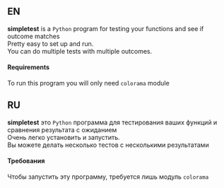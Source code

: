 ## EN
**simpletest** is a ``Python`` program for testing your functions and see if outcome matches\
Pretty easy to set up and run.\
You can do multiple tests with multiple outcomes.

#### Requirements
To run this program you will only need ``colorama`` module

## RU
**simpletest** это ``Python`` программа для тестирования ваших функций и сравнения результата с ожиданием\
Очень легко установить и запустить.\
Вы можете делать несколько тестов с несколькими результатами

#### Требования
Чтобы запустить эту программу, требуется лишь модуль ``colorama``
